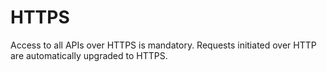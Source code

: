# HTTPS

Access to all APIs over HTTPS is mandatory. Requests initiated over HTTP are automatically upgraded to HTTPS.

